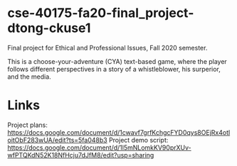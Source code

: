 # cse-40175-fa20-final_project-dtong-ckuse1
Final project for Ethical and Professional Issues, Fall 2020 semester.

This is a choose-your-adventure (CYA) text-based game, where the player follows different perspectives in a story of a whistleblower, his surperior, and the media. 

# Links
Project plans: https://docs.google.com/document/d/1cwavf7grfKchgcFYD0qys8OEjRx4otloitObF283wUA/edit?ts=5fa048b3
Project demo script: https://docs.google.com/document/d/1l5mNLomkKV90prXUv-wfPTQKdN52K18NfHcju7dJfM8/edit?usp=sharing
